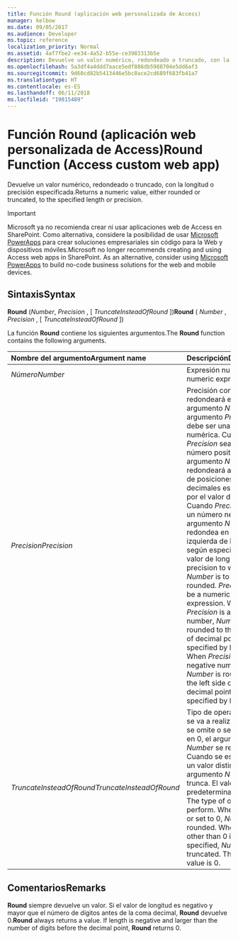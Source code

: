 ```yaml
---
title: Función Round (aplicación web personalizada de Access)
manager: kelbow
ms.date: 09/05/2017
ms.audience: Developer
ms.topic: reference
localization_priority: Normal
ms.assetid: 4af7fbe2-ee34-4a52-b55e-ce3983313b5e
description: Devuelve un valor numérico, redondeado o truncado, con la longitud o precisión especificada.
ms.openlocfilehash: 5a3df4a4ddd7aace5edf886db5988704e5dd6af3
ms.sourcegitcommit: 9d60cd82b5413446e5bc8ace2cd689f683fb41a7
ms.translationtype: HT
ms.contentlocale: es-ES
ms.lasthandoff: 06/11/2018
ms.locfileid: "19815489"
---
```

# <a name="round-function-access-custom-web-app"></a><span data-ttu-id="e0902-103">Función Round (aplicación web personalizada de Access)</span><span class="sxs-lookup"><span data-stu-id="e0902-103">Round Function (Access custom web app)</span></span>

<span data-ttu-id="e0902-104">Devuelve un valor numérico, redondeado o truncado, con la longitud o precisión especificada.</span><span class="sxs-lookup"><span data-stu-id="e0902-104">Returns a numeric value, either rounded or truncated, to the specified length or precision.</span></span>
  
> [!IMPORTANT]
> <span data-ttu-id="e0902-p101">Microsoft ya no recomienda crear ni usar aplicaciones web de Access en SharePoint. Como alternativa, considere la posibilidad de usar [Microsoft PowerApps](https://powerapps.microsoft.com/es-ES/) para crear soluciones empresariales sin código para la Web y dispositivos móviles.</span><span class="sxs-lookup"><span data-stu-id="e0902-p101">Microsoft no longer recommends creating and using Access web apps in SharePoint. As an alternative, consider using [Microsoft PowerApps](https://powerapps.microsoft.com/es-ES/) to build no-code business solutions for the web and mobile devices.</span></span> 
  
## <a name="syntax"></a><span data-ttu-id="e0902-107">Sintaxis</span><span class="sxs-lookup"><span data-stu-id="e0902-107">Syntax</span></span>

 <span data-ttu-id="e0902-108">**Round** (*Number*, *Precision*  , [  *TruncateInsteadOfRound*  ])</span><span class="sxs-lookup"><span data-stu-id="e0902-108">**Round** (  *Number*  ,  *Precision*  , [  *TruncateInsteadOfRound*  ])</span></span> 
  
<span data-ttu-id="e0902-109">La función **Round** contiene los siguientes argumentos.</span><span class="sxs-lookup"><span data-stu-id="e0902-109">The **Round** function contains the following arguments.</span></span> 
  
|<span data-ttu-id="e0902-110">**Nombre del argumento**</span><span class="sxs-lookup"><span data-stu-id="e0902-110">**Argument name**</span></span>|<span data-ttu-id="e0902-111">**Descripción**</span><span class="sxs-lookup"><span data-stu-id="e0902-111">**Description**</span></span>|
|:-----|:-----|
| <span data-ttu-id="e0902-112">*Número*</span><span class="sxs-lookup"><span data-stu-id="e0902-112">*Number*</span></span>  <br/> |<span data-ttu-id="e0902-113">Expresión numérica.</span><span class="sxs-lookup"><span data-stu-id="e0902-113">A numeric expression.</span></span>  <br/> |
| <span data-ttu-id="e0902-114">*Precision*</span><span class="sxs-lookup"><span data-stu-id="e0902-114">*Precision*</span></span>  <br/> |<span data-ttu-id="e0902-p102">Precisión con la que se redondeará el argumento  *Number*  . El argumento  *Precision*  debe ser una expresión numérica. Cuando  *Precision*  sea un número positivo, el argumento  *Number*  se redondeará al número de posiciones decimales especificado por el valor de longitud. Cuando  *Precision*  sea un número negativo, el argumento  *Number*  se redondea en la izquierda de la coma, según especifique el valor de longitud.  </span><span class="sxs-lookup"><span data-stu-id="e0902-p102">The precision to which  *Number*  is to be rounded.  *Precision*  must be a numeric expression. When  *Precision*  is a positive number,  *Number*  is rounded to the number of decimal positions specified by length. When  *Precision*  is a negative number,  *Number*  is rounded on the left side of the decimal point, as specified by length.  </span></span><br/> |
| <span data-ttu-id="e0902-119">*TruncateInsteadOfRound*</span><span class="sxs-lookup"><span data-stu-id="e0902-119">*TruncateInsteadOfRound*</span></span>  <br/> |<span data-ttu-id="e0902-p103">Tipo de operación que se va a realizar. Cuando se omite o se establece en 0, el argumento  *Number*  se redondea. Cuando se especifica un valor distinto de 0, el argumento  *Number*  se trunca. El valor predeterminado es 0.  </span><span class="sxs-lookup"><span data-stu-id="e0902-p103">The type of operation to perform. When omitted or set to 0,  *Number*  is rounded. When a value other than 0 is specified,  *Number*  is truncated. The default value is 0.  </span></span><br/> |
   
## <a name="remarks"></a><span data-ttu-id="e0902-124">Comentarios</span><span class="sxs-lookup"><span data-stu-id="e0902-124">Remarks</span></span>

 <span data-ttu-id="e0902-p104">**Round** siempre devuelve un valor. Si el valor de longitud es negativo y mayor que el número de dígitos antes de la coma decimal, **Round** devuelve 0.</span><span class="sxs-lookup"><span data-stu-id="e0902-p104">**Round** always returns a value. If length is negative and larger than the number of digits before the decimal point, **Round** returns 0.</span></span> 
  

